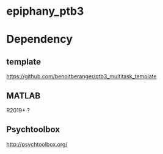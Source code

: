 # epiphany_ptb3


# Dependency

## template
https://github.com/benoitberanger/ptb3_multitask_template

## MATLAB
R2019+ ?

## Psychtoolbox
http://psychtoolbox.org/

